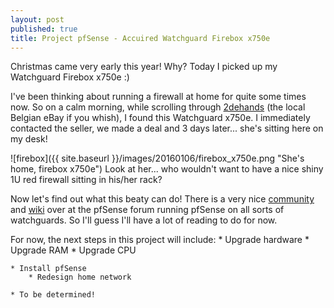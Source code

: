 ```yaml
---
layout: post
published: true
title: Project pfSense - Accuired Watchguard Firebox x750e
---
```


Christmas came very early this year!
Why? Today I picked up my Watchguard Firebox x750e :)

I've been thinking about running a firewall at home for quite some times now. So on a calm morning, while scrolling through [2dehands](http://www.2dehands.be/) (the local Belgian eBay if you whish), I found this Watchguard x750e. I immediately contacted the seller, we made a deal and 3 days later... she's sitting here on my desk! 

![firebox]({{ site.baseurl }}/images/20160106/firebox_x750e.png "She's home, firebox x750e")
Look at her... who wouldn't want to have a nice shiny 1U red firewall sitting in his/her rack?

Now let's find out what this beaty can do! There is a very nice [community](http://forum.pfsense.org/index.php/topic,20095.0.html) and [wiki](https://doc.pfsense.org/index.php/PfSense_on_Watchguard_Firebox#X-Core-e) over at the pfSense forum running pfSense on all sorts of watchguards. So I'll guess I'll have a lot of reading to do for now.

For now, the next steps in this project will include:
	* Upgrade hardware
		* Upgrade RAM
		* Upgrade CPU
	
	* Install pfSense
		* Redesign home network

	* To be determined!
